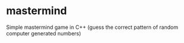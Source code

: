 # mastermind

Simple mastermind game in C++ (guess the correct pattern of random computer generated numbers)